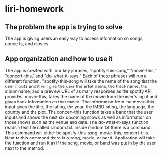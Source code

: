 # liri-homework

## The problem the app is trying to solve
 The app is giving users an easy way to access information on songs, concerts, and movies.
 
## App organization and how to use it
The app is created with four key phrases; "spotify-this-song," "movie-this," "concert-this," and "do-what-it-says." Each of these phrases will run a different function. "spotify-this-song will take the name of the song that the user inputs and it will give the user the artist name, the track name, the album name, and a preview URL of as many responses as the spotify API provides. movie-this, takes the name of the movie from the user's input and gives back information on that movie. The information from the movie-this input gives the title, the rating, the year, the IMBD rating, the language, the country and the plot. The concert-this function takes a band that the user inputs and shows the next six upcoming shows as well as information on those shows such as the venue and date. The do-what-it-says function reads a text file called random.txt. Inside random.txt there is a command. This command will either be spotify-this-song, movie-this, concert-this. Next to this command there is a song, movie, or band. Application will take the function and run it as if the song, movie, or band was put in by the user next to the method.
